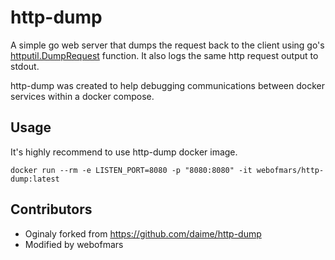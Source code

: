 # http-dump

A simple go web server that dumps the request back to the client using
go's [httputil.DumpRequest](https://golang.org/pkg/net/http/httputil/#DumpRequest)
function. It also logs the same http request output to stdout.

http-dump was created to help debugging communications between docker services
within a docker compose.

## Usage

It's highly recommend to use http-dump docker image.

```console
docker run --rm -e LISTEN_PORT=8080 -p "8080:8080" -it webofmars/http-dump:latest
```

## Contributors

- Oginaly forked from https://github.com/daime/http-dump
- Modified by webofmars
